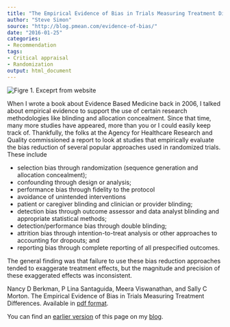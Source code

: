 ```yaml
---
title: "The Empirical Evidence of Bias in Trials Measuring Treatment Differences"
author: "Steve Simon"
source: "http://blog.pmean.com/evidence-of-bias/"
date: "2016-01-25"
categories:
- Recommendation
tags:
- Critical appraisal
- Randomization
output: html_document
---
```


![Figre 1. Exceprt from website](http://www.pmean.com/new-images/16/evidence-of-bias01.png)

<div class="notes">

When I wrote a book about Evidence Based Medicine back in 2006, I talked
about empirical evidence to support the use of certain research methodologies like blinding and allocation concealment. Since that time, many more studies have appeared, more than you or I could easily keep track of. Thankfully, the folks at the Agency for Healthcare Research and Quality commissioned a report to look at studies that empirically evaluate the bias reduction of several popular approaches used in randomized trials. These include

+ selection bias through randomization (sequence generation and
allocation concealment);
+ confounding through design or analysis;
+ performance bias through fidelity to the protocol
+ avoidance of unintended interventions
+ patient or caregiver blinding and clinician or provider blinding;
+ detection bias through outcome assessor and data analyst blinding and appropriate statistical methods;
+ detection/performance bias through double blinding;
+ attrition bias through intention-to-treat analysis or other approaches to accounting for dropouts; and 
+ reporting bias through complete reporting of all prespecified outcomes.

The general finding was that failure to use these bias reduction approaches tended to exaggerate treatment effects, but the magnitude and precision of these exaggerated effects was inconsistent.

Nancy D Berkman, P Lina Santaguida, Meera Viswanathan, and Sally C Morton. The Empirical Evidence of Bias in Trials Measuring Treatment Differences. Available in [pdf format][berk1].

You can find an [earlier version][sim1] of this page on my [blog][sim2].

[sim1]: http://blog.pmean.com/evidence-of-bias/
[sim2]: http://blog.pmean.com

[berk1]: http://www.ncbi.nlm.nih.gov/books/NBK253181/

</div>
